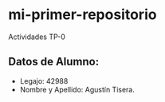# mi-primer-repositorio
Actividades TP-0

## Datos de Alumno:
- Legajo: 42988
- Nombre y Apellido: Agustín Tisera.
